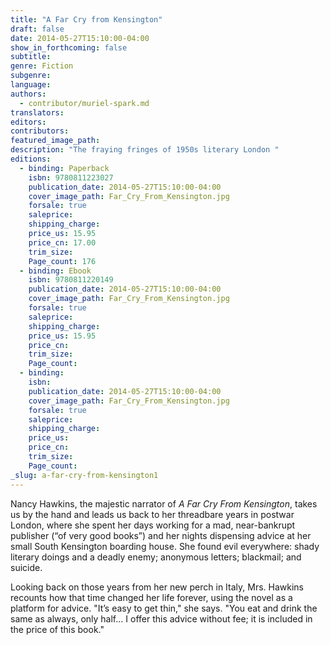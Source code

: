 ```yaml
---
title: "A Far Cry from Kensington"
draft: false
date: 2014-05-27T15:10:00-04:00
show_in_forthcoming: false
subtitle:
genre: Fiction
subgenre:
language:
authors:
  - contributor/muriel-spark.md
translators:
editors:
contributors:
featured_image_path:
description: "The fraying fringes of 1950s literary London "
editions:
  - binding: Paperback
    isbn: 9780811223027
    publication_date: 2014-05-27T15:10:00-04:00
    cover_image_path: Far_Cry_From_Kensington.jpg
    forsale: true
    saleprice:
    shipping_charge:
    price_us: 15.95
    price_cn: 17.00
    trim_size:
    Page_count: 176
  - binding: Ebook
    isbn: 9780811220149
    publication_date: 2014-05-27T15:10:00-04:00
    cover_image_path: Far_Cry_From_Kensington.jpg
    forsale: true
    saleprice:
    shipping_charge:
    price_us: 15.95
    price_cn:
    trim_size:
    Page_count:
  - binding:
    isbn:
    publication_date: 2014-05-27T15:10:00-04:00
    cover_image_path: Far_Cry_From_Kensington.jpg
    forsale: true
    saleprice:
    shipping_charge:
    price_us:
    price_cn:
    trim_size:
    Page_count:
_slug: a-far-cry-from-kensington1
---
```


Nancy Hawkins, the majestic narrator of _A Far Cry From Kensington_, takes us by the hand and leads us back to her threadbare years in postwar London, where she spent her days working for a mad, near-bankrupt publisher (“of very good books”) and her nights dispensing advice at her small South Kensington boarding house. She found evil everywhere: shady literary doings and a deadly enemy; anonymous letters; blackmail; and suicide.

Looking back on those years from her new perch in Italy, Mrs. Hawkins recounts how that time changed her life forever, using the novel as a platform for advice. "It’s easy to get thin," she says. "You eat and drink the same as always, only half... I offer this advice without fee; it is included in the price of this book."


